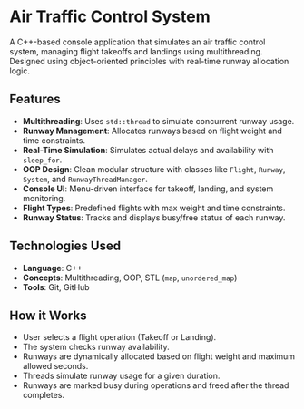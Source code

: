 # Air Traffic Control System

A C++-based console application that simulates an air traffic control system, managing flight takeoffs and landings using multithreading. Designed using object-oriented principles with real-time runway allocation logic.

## Features

- **Multithreading**: Uses `std::thread` to simulate concurrent runway usage.
- **Runway Management**: Allocates runways based on flight weight and time constraints.
- **Real-Time Simulation**: Simulates actual delays and availability with `sleep_for`.
- **OOP Design**: Clean modular structure with classes like `Flight`, `Runway`, `System`, and `RunwayThreadManager`.
- **Console UI**: Menu-driven interface for takeoff, landing, and system monitoring.
- **Flight Types**: Predefined flights with max weight and time constraints.
- **Runway Status**: Tracks and displays busy/free status of each runway.

## Technologies Used

- **Language**: C++
- **Concepts**: Multithreading, OOP, STL (`map`, `unordered_map`)
- **Tools**: Git, GitHub

## How it Works

- User selects a flight operation (Takeoff or Landing).
- The system checks runway availability.
- Runways are dynamically allocated based on flight weight and maximum allowed seconds.
- Threads simulate runway usage for a given duration.
- Runways are marked busy during operations and freed after the thread completes.

